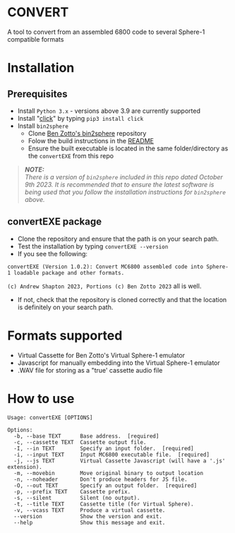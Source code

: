 # CONVERT
A tool to convert from an assembled 6800 code to several Sphere-1 compatible formats

# Installation

## Prerequisites
 
 * Install `Python 3.x` - versions above 3.9 are currently supported
 * Install "[click](https://palletsprojects.com/p/click/)" by typing `pip3 install click`
 * Install `bin2sphere`
    * Clone [Ben Zotto's bin2sphere](https://github.com/bzotto/bin2sphere) repository
    * Folow the build instructions in the [README](https://github.com/bzotto/bin2sphere/blob/main/README.md)
    * Ensure the built executable is located in the same folder/directory as the `convertEXE` from this repo

> **_NOTE:_**  
_There is a version of `bin2sphere` included in this repo  dated October 9th 2023. It is recommended that to ensure the latest software is being used that you follow the installation instructions for `bin2sphere` above._

## convertEXE package

 * Clone the repository and ensure that the path is on your search path.
 * Test the installation by typing 
 `convertEXE --version`
 * If you see the following: 

 `convertEXE (Version 1.0.2): Convert MC6800 assembled code into Sphere-1 loadable package and other formats.` 

`(c) Andrew Shapton 2023, Portions (c) Ben Zotto 2023` all is well.
 * If not, check that the repository is cloned correctly and that the location is definitely on your search path.

# Formats supported

 * Virtual Cassette for Ben Zotto's Virtual Sphere-1 emulator
 * Javascript for manually embedding into the Virtual Sphere-1 emulator
 * .WAV file for storing as a "true' cassette audio file

# How to use

```
Usage: convertEXE [OPTIONS]

Options:
  -b, --base TEXT      Base address.  [required]
  -c, --cassette TEXT  Cassette output file.
  -I, --in TEXT        Specify an input folder.  [required]
  -i, --input TEXT     Input MC6800 executable file.  [required]
  -j, --js TEXT        Virtual Cassette Javascript (will have a '.js' extension).
  -m, --movebin        Move original binary to output location
  -n, --noheader       Don't produce headers for JS file.
  -O, --out TEXT       Specify an output folder.  [required]
  -p, --prefix TEXT    Cassette prefix.
  -s, --silent         Silent (no output).
  -t, --title TEXT     Cassette title (for Virtual Sphere).
  -v, --vcass TEXT     Produce a virtual cassette.
  --version            Show the version and exit.
  --help               Show this message and exit.
  ```
